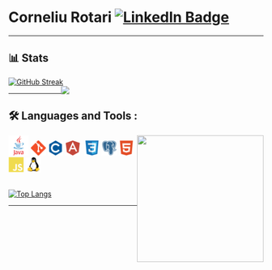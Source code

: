 <h1> Corneliu Rotari   
  <a href="https://www.linkedin.com/in/corneliu-rotari/">
		<img src="https://img.shields.io/badge/LinkedIn-blue?style=for-the-badge&logo=linkedin&logoColor=white" alt="LinkedIn Badge"/>
	</a>
</h1>
 
___
## :bar_chart: Stats

[![GitHub Streak](http://github-readme-streak-stats.herokuapp.com?user=corneliu-rotari&theme=dark&background=000000)](https://git.io/streak-stats) 
<img align="right" src="https://media.giphy.com/media/iiJ870TcI3PZKxatzS/giphy.gif" width="400"/>
  
___

## :hammer_and_wrench: Languages and Tools :  	
<div>
<img align="right" src="https://media.giphy.com/media/3o6Zt7s3ATi1GgWJFK/giphy.gif" width="250" height="250">
<span align="right">
		<img src="https://github.com/devicons/devicon/blob/master/icons/java/java-original-wordmark.svg" title="Java" alt="Java" width="40" height="40"/>
		<img src="https://github.com/devicons/devicon/blob/master/icons/git/git-plain.svg" title="Git" width="30" height="30"/>
		<img src="https://github.com/devicons/devicon/blob/master/icons/c/c-plain.svg" title="C" width="30" height="30"/>
		<img src="https://github.com/devicons/devicon/blob/master/icons/angularjs/angularjs-plain.svg" title="Angular" width="30" height="30"/>&nbsp;
		<img src="https://github.com/devicons/devicon/blob/master/icons/css3/css3-original.svg" title="CSS" width="30" height="30"/>
		<img src="https://github.com/devicons/devicon/blob/master/icons/postgresql/postgresql-plain.svg" title="Pso" width="30" height="30"/>
		<img src="https://github.com/devicons/devicon/blob/master/icons/html5/html5-plain.svg" title="HTML" width="30" height="30"/>
		<img src="https://github.com/devicons/devicon/blob/master/icons/javascript/javascript-plain.svg" title="JS" width="30" height="30"/>
		<img src="https://github.com/devicons/devicon/blob/master/icons/linux/linux-original.svg" title="Linux" width="30" height="30"/>
</span>
</div>
<br>

  [![Top Langs](https://github-readme-stats.vercel.app/api/top-langs/?username=corneliu-rotari&layout=compact&theme=vision-friendly-dark)](https://github.com/anuraghazra/github-readme-stats) 

___



<!--

<img align="right" src="https://media.giphy.com/media/ksE9feSa2b4V2GYwY4/giphy.gif" width="250" height="200">




**corneliu-rotari/corneliu-rotari** is a ✨ _special_ ✨ repository because its `README.md` (this file) appears on your GitHub profile.

Here are some ideas to get you started:

- 🔭 I’m currently working on ...
- 🌱 I’m currently learning ...
- 👯 I’m looking to collaborate on ...
- 🤔 I’m looking for help with ...
- 💬 Ask me about ...
- 📫 How to reach me: ...
- 😄 Pronouns: ...
- ⚡ Fun fact: ...
-->
